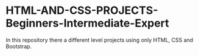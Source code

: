 # HTML-AND-CSS-PROJECTS-Beginners-Intermediate-Expert
In this repository there a different level projects using only HTML, CSS and Bootstrap.
